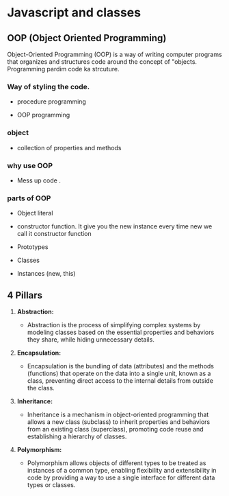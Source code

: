 # Javascript and classes

## OOP (Object Oriented Programming)

Object-Oriented Programming (OOP) is a way of writing computer programs that organizes and structures code around the concept of "objects.
Programming pardim code ka strcuture.

### Way of styling the code.

- procedure programming

- OOP programming

### object

- collection of properties and methods

### why use OOP

- Mess up code .

### parts of OOP

- Object literal

- constructor function. It give you the new instance every time new we call it constructor function
- Prototypes
- Classes
- Instances (new, this)

## 4 Pillars

1. **Abstraction:**

   - Abstraction is the process of simplifying complex systems by modeling classes based on the essential properties and behaviors they share, while hiding unnecessary details.

2. **Encapsulation:**

   - Encapsulation is the bundling of data (attributes) and the methods (functions) that operate on the data into a single unit, known as a class, preventing direct access to the internal details from outside the class.

3. **Inheritance:**

   - Inheritance is a mechanism in object-oriented programming that allows a new class (subclass) to inherit properties and behaviors from an existing class (superclass), promoting code reuse and establishing a hierarchy of classes.

4. **Polymorphism:**
   - Polymorphism allows objects of different types to be treated as instances of a common type, enabling flexibility and extensibility in code by providing a way to use a single interface for different data types or classes.
